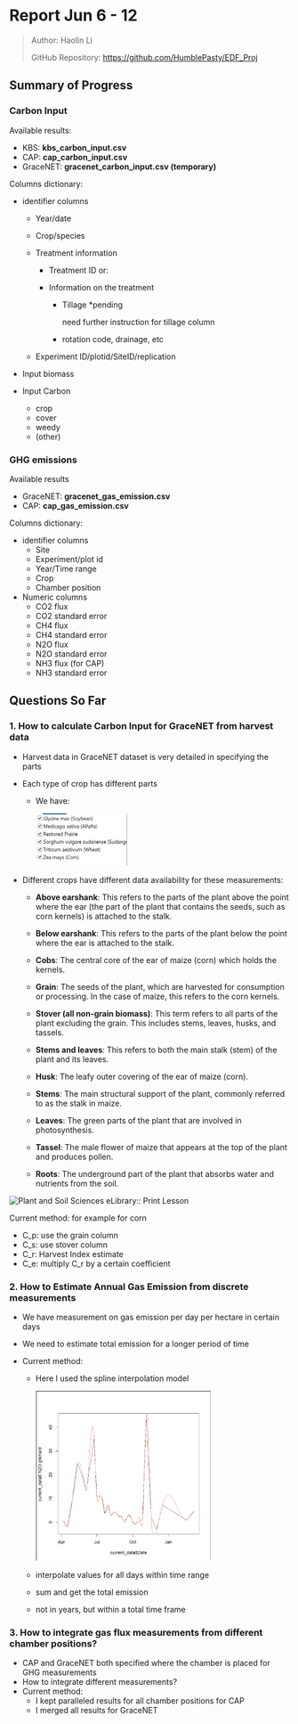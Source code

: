 # Report Jun 6 - 12

> Author: Haolin Li
>
> GitHub Repository: https://github.com/HumblePasty/EDF_Proj



## Summary of Progress

### Carbon Input

Available results:

- KBS: **kbs_carbon_input.csv**
- CAP: **cap_carbon_input.csv**
- GraceNET: **gracenet_carbon_input.csv (temporary)**

Columns dictionary:

- identifier columns

  - Year/date

  - Crop/species

  - Treatment information

    - Treatment ID or:

    - Information on the treatment

      - Tillage *pending

        need further instruction for tillage column

      - rotation code, drainage, etc

  - Experiment ID/plotid/SiteID/replication

- Input biomass

- Input Carbon

  - crop
  - cover
  - weedy
  - (other)



### GHG emissions

Available results

- GraceNET: **gracenet_gas_emission.csv**
- CAP: **cap_gas_emission.csv**

Columns dictionary:

- identifier columns
  - Site
  - Experiment/plot id
  - Year/Time range
  - Crop
  - Chamber position
- Numeric columns
  - CO2 flux
  - CO2 standard error
  - CH4 flux
  - CH4 standard error
  - N2O flux
  - N2O standard error
  - NH3 flux (for CAP)
  - NH3 standard error



## Questions So Far

### 1. How to calculate Carbon Input for GraceNET from harvest data

- Harvest data in GraceNET dataset is very detailed in specifying the parts

- Each type of crop has different parts

  - We have:

    <img src="./Jun6_12_Log.assets/image-20240613010032212.png" alt="image-20240613010032212" style="zoom: 50%;" />

- Different crops have different data availability for these measurements:

  - **Above earshank**: This refers to the parts of the plant above the point where the ear (the part of the plant that contains the seeds, such as corn kernels) is attached to the stalk.

  - **Below earshank**: This refers to the parts of the plant below the point where the ear is attached to the stalk.

  - **Cobs**: The central core of the ear of maize (corn) which holds the kernels.

  - **Grain**: The seeds of the plant, which are harvested for consumption or processing. In the case of maize, this refers to the corn kernels.

  - **Stover (all non-grain biomass)**: This term refers to all parts of the plant excluding the grain. This includes stems, leaves, husks, and tassels.

  - **Stems and leaves**: This refers to both the main stalk (stem) of the plant and its leaves.

  - **Husk**: The leafy outer covering of the ear of maize (corn).

  - **Stems**: The main structural support of the plant, commonly referred to as the stalk in maize.

  - **Leaves**: The green parts of the plant that are involved in photosynthesis.

  - **Tassel**: The male flower of maize that appears at the top of the plant and produces pollen.

  - **Roots**: The underground part of the plant that absorbs water and nutrients from the soil.

![Plant and Soil Sciences eLibrary:: Print Lesson](https://lh4.googleusercontent.com/proxy/559E-ti5PnVBqymHnSwHXCa4UHN9L1x2KJidkyVhy6xaWv9MotI4LEgkpJ9UbqeCMX-3OBY3QN51Et9O22R1S5SUa5RlhVqllR_eNZsBaLKnqSQ)



Current method: for example for corn

- C_p: use the grain column
- C_s: use stover column
- C_r: Harvest Index estimate
- C_e: multiply C_r by a certain coefficient



### 2. How to Estimate Annual Gas Emission from discrete measurements

- We have measurement on gas emission per day per hectare in certain days

- We need to estimate total emission for a longer period of time

- Current method:

  - Here I used the spline interpolation model

    <img src="./Jun6_12_Log.assets/image-20240612170715930.png" alt="image-20240612170715930" style="zoom: 33%;" />

  - interpolate values for all days within time range

  - sum and get the total emission

  - not in years, but within a total time frame



### 3. How to integrate gas flux measurements from different chamber positions?

- CAP and GraceNET both specified where the chamber is placed for GHG measurements
- How to integrate different measurements?
- Current method:
  - I kept paralleled results for all chamber positions for CAP
  - I merged all results for GraceNET

